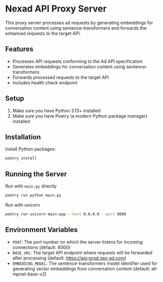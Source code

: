 # Nexad API Proxy Server

This proxy server processes ad requests by generating embeddings for conversation content using sentence-transformers and forwards the enhanced requests to the target API.

## Features

- Processes API requests conforming to the Ad API specification
- Generates embeddings for conversation content using sentence-transformers
- Forwards processed requests to the target API
- Includes health check endpoint

## Setup

1. Make sure you have Python 3.13+ installed
2. Make sure you have Poetry (a modern Python package manager) installed

## Installation

Install Python packages:

```bash
poetry install
```

## Running the Server

Run with `main.py` directly

```bash
poetry run python main.py
```

Run with uvicorn

```bash
poetry run uvicorn main:app --host 0.0.0.0 --port 8000
```

## Environment Variables

- `PORT`: The port number on which the server listens for incoming connections (default: 8000)
- `BASE_URL`: The target API endpoint where requests will be forwarded after processing (default: https://api-prod.nex-ad.com)
- `EMBEDDING_MODEL`: The sentence-transformers model identifier used for generating vector embeddings from conversation content (default: all-mpnet-base-v2)
